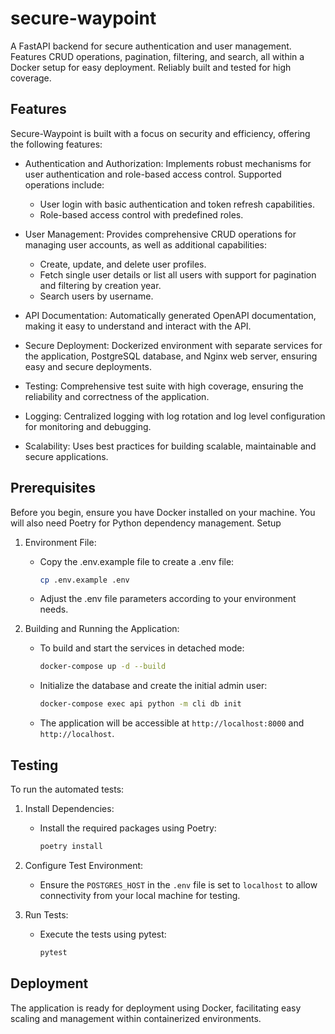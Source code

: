 # secure-waypoint
A FastAPI backend for secure authentication and user management. Features CRUD operations, pagination, filtering, and search, all within a Docker setup for easy deployment. Reliably built and tested for high coverage.


## Features

Secure-Waypoint is built with a focus on security and efficiency, offering the following features:

  - Authentication and Authorization: Implements robust mechanisms for user authentication and role-based access control. Supported operations include:
    - User login with basic authentication and token refresh capabilities.
    - Role-based access control with predefined roles.

  - User Management: Provides comprehensive CRUD operations for managing user accounts, as well as additional capabilities:
    - Create, update, and delete user profiles.
    - Fetch single user details or list all users with support for pagination and filtering by creation year.
    - Search users by username.

  - API Documentation: Automatically generated OpenAPI documentation, making it easy to understand and interact with the API.

  - Secure Deployment: Dockerized environment with separate services for the application, PostgreSQL database, and Nginx web server, ensuring easy and secure deployments.

  - Testing: Comprehensive test suite with high coverage, ensuring the reliability and correctness of the application.

  - Logging: Centralized logging with log rotation and log level configuration for monitoring and debugging.

  - Scalability: Uses best practices for building scalable, maintainable and secure applications.

## Prerequisites

Before you begin, ensure you have Docker installed on your machine. You will also need Poetry for Python dependency management.
Setup

1. Environment File:
    - Copy the .env.example file to create a .env file:
        ```bash
        cp .env.example .env
        ```
    - Adjust the .env file parameters according to your environment needs.

2. Building and Running the Application:

    - To build and start the services in detached mode:
        ```bash
        docker-compose up -d --build
        ```

    - Initialize the database and create the initial admin user:
        ```bash
        docker-compose exec api python -m cli db init
        ```

    - The application will be accessible at `http://localhost:8000` and `http://localhost`.

## Testing

To run the automated tests:

1. Install Dependencies:
    - Install the required packages using Poetry:
        ```bash
        poetry install
        ```

2.  Configure Test Environment:
    - Ensure the `POSTGRES_HOST` in the `.env` file is set to `localhost` to allow connectivity from your local machine for testing.

3. Run Tests:

    - Execute the tests using pytest:
        ```bash
        pytest
        ```

## Deployment

The application is ready for deployment using Docker, facilitating easy scaling and management within containerized environments.
